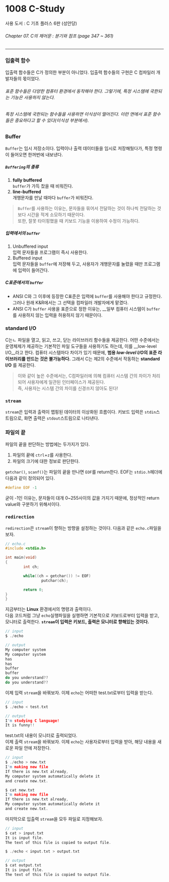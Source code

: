# 1008 C-Study
사용 도서 : C 기초 플러스 6판 (성안당)

###### Chapter 07. C의 제어문 : 분기와 점프 (page 347 ~ 361)
<hr>

### 입출력 함수

입출력 함수들은 C가 정의한 부분이 아니었다. 입출력 함수들의 구현은 C 컴파일러 개발자들의 몫이었다. 

###### 표준 함수들은 다양한 컴퓨터 환경에서 동작해야 한다. 그렇기에, 특정 시스템에 국한되는 기능은 사용하지 않는다.

###### 특정 시스템에 국한되는 함수들을 사용하면 이식성이 떨어진다. 이런 면에서 표준 함수들은 중요하다고 할 수 있다(이식성 부분에서). 

### Buffer

`Buffer`는 임시 저장소이다. 입력이나 출력 데이터들을 임시로 저장해뒀다가, 특정 명령이 들어오면 한꺼번에 내보낸다.

##### `Buffering`의 종류

1. __fully buffered__<br>
`buffer`가 가득 찼을 때 비워진다.
2. __line-buffered__<br>
개행문자를 만날 때마다 `buffer`가 비워진다. 

> `Buffer`를 사용하는 이유는, 문자들을 묶어서 전달하는 것이 하나씩 전달하는 것보다 시간을 적게 소모하기 때문이다.<br>
> 또한, 잘못 타이핑했을 때 키보드 기능을 이용하여 수정이 가능하다.<br>

##### 입력에서의 `buffer`

1. Unbuffered input<br>
입력 문자들을 프로그램이 즉시 사용한다. 
2. Buffered input<br>
입력 문자들을 `buffer`에 저장해 두고, 사용자가 개행문자를 눌렸을 때만 프로그램에 입력이 들어간다.

##### C표준에서의 `buffer`

- ANSI C와 그 이후에 등장한 C표준은 입력에 `buffer`를 사용해야 한다고 규정한다. 그러나 원래 K&R에서는 그 선택을 컴파일러 개발자에게 맡겼다.
- ANSI C가 `buffer` 사용을 표준으로 정한 이유는, __일부 컴퓨터 시스템이 `buffer`를 사용하지 않는 입력을 허용하지 않기 때문이다. 

### standard I/O 

C는ㄴ 파일을 열고, 읽고, 쓰고, 닫는 라이브러리 함수들을 제공한다. 어떤 수준에서는 운영체제가 제공하는 기본적인 파일 도구들을 사용하기도 하는데, 이를 __low-level I/O__라고 한다. 컴퓨터 시스템마다 차이가 있기 때문에, __범용 *low-level I/O*의 표준 라이브러리를 만드는 것은 불가능하다.__ 그래서 C는 제2의 수준에서 작동하는 __standard I/O__ 를 제공한다. 

> 이와 같이 높은 수준에서는, C컴파일러에 의해 컴퓨터 시스템 간의 차이가 처리되어 사용자에게 일관된 인터페이스가 제공된다.<br>
> 즉, 사용자는 시스템 간의 차이를 신경쓰지 않아도 된다!<br>

### `stream`

`stream`은 입력과 출력이 맵핑된 데이터의 이상화된 흐름이다. 키보드 입력은 `stdin`스트림으로, 화면 출력은 `stdout`스트림으로 나타낸다. 

### 파일의 끝

파일의 끝을 판단하는 방법에는 두가지가 있다.
1. 파일의 끝에 `ctrl`+`z`를 사용한다.
2. 파일의 크기에 대한 정보로 판단한다. 

`getchar()`, `scanf()`는 파일의 끝을 만나면 `EOF`를 return한다. EOF는 `stdio.h`헤더에 다음과 같이 정의되어 있다.

```c
#define EOF -1
```

굳이 -1인 이유는, 문자들이 대개 0~255사이의 값을 가지기 때문에, 정상적인 return value와 구분하기 위해서이다. 

### `redirection`

`redirection`은 `stream`이 향하는 방향을 설정하는 것이다.  다음과 같은 `echo.c`파일을 보자.

```c
// echo.c
#include <stdio.h>

int main(void)
{
        int ch;

        while((ch = getchar()) != EOF)
                putchar(ch);

        return 0;
}
}
```

지금부터는 __Linux__ 환경에서의 명령과 출력이다.<br>
다음 코드처럼 그냥 `echo`실행파일을 실행하면 기본적으로 키보드로부터 입력을 받고, 모니터로 출력한다. __`stream`이 입력은 키보드, 출력은 모니터로 향해있는 것이다.__

```c
// input
$ ./echo
```

```c
// output
My computer system
My computer system
has
has
buffer
buffer
do you understand??
do you understand??
```

이제 입력 `stream`을 바꿔보자. 이제 `echo`는 어떠한 test.txt로부터 입력을 받는다.

```c
// input
$ ./echo < test.txt
```

```c
// output
I'm studying C language!
It is funny!!
```

test.txt의 내용이 모니터로 출력되었다.<br>
이제 출력 `stream`을 바꿔보자. 이제 `echo`는 사용자로부터 입력을 받아, 해당 내용을 새로운 파일 안에 저장한다.

```c
// input
$ ./echo > new.txt
I'm making new file
If there is new.txt already,
My computer system automatically delete it
and create new.txt.
```

```c
$ cat new.txt
I'm making new file
If there is new.txt already,
My computer system automatically delete it
and create new.txt.
```

마지막으로 입출력 `stream`을 모두 파일로 지정해보자.

```c
// input
$ cat > input.txt
It is input file.
The text of this file is copied to output file.

$ ./echo < input.txt > output.txt
```

```c
// output
$ cat output.txt
It is input file.
The text of this file is copied to output file.
```
